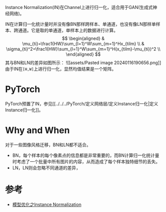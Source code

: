 Instance Normalization(IN)在Channel上进行归一化，适合用于GAN(生成式神经网络)。

IN在计算归一化统计量时并没有像BN那样跨样本、单通道，也没有像LN那样单样本、跨通道。它是取的单通道，单样本上的数据进行计算。
$$
\begin{aligned}
& \mu_{ti}=\frac1{HW}\sum_{l=1}^W\sum_{m=1}^Hx_{tilm} \\
& \sigma_{ti}^2=\frac1{HW}\sum_{l=1}^W\sum_{m=1}^H(x_{tilm}-\mu_{ti})^2 \\
\end{aligned}
$$
其与BN和LN的差异如图所示：
![[assets/Pasted image 20240116190656.png]]
由于IN在`[H,W]`上进行归一化，显然均值结果是一个矩阵。

# PyTorch
PyTorch预置了IN，参见[[../../../PyTorch/定义网络层/定义Instance归一化|定义Instance归一化]]。


# Why and When
对于一些图像风格迁移，BN和LN都不适合。

- BN，每个样本的每个像素点的信息都是非常重要的，而BN计算归一化统计量时考虑了一个批量中所有图片的内容，从而造成了每个样本独特细节的丢失。
- LN，LN则会忽略不同通道的差异，

# 参考
- [模型优化之Instance Normalization](https://zhuanlan.zhihu.com/p/56542480)